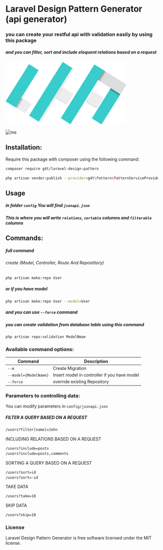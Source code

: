 # Laravel Design Pattern Generator (api generator)
### you can create your restful api with validation easily by using this package
##### and you can filter, sort and include eloquent relations based on a request

<img src="https://github.com/hussein4alaa/laravel-design-pattern-generator/blob/1.0.1/logo.png" style="width:400px;"/>


![me](https://github.com/hussein4alaa/laravel-design-pattern-generator/blob/1.0.1/image.gif)

## Installation:
Require this package with composer using the following command:

```sh
composer require g4t/laravel-design-pattern
```

```sh
php artisan vendor:publish --provider=g4t\Pattern\PatternServiceProvider 
```

## Usage
##### in folder `config` You will find `jsonapi.json`
##### This is where you will write `relations`, `sortable` columns and `filterable` columns 

## Commands:
##### full command 
###### create (Model, Controller, Route And Repostitory)
```sh
php artisan make:repo User
```
##### or if you have model 
```sh
php artisan make:repo User --model=User
```
##### and you can use `--force` command

##### you can create validation from database table using this command 
```sh
php artisan repo:validation ModelNmae
```


### Available command options:

Command | Description
--------- | -------
`--m` | Create Migration
`--model={ModelName}` | Insert model in controller if you have model
`--force` | override existing Repository




### Parameters to controlling data:

You can modify parameters in `config/jsonapi.json`


##### FILTER A QUERY BASED ON A REQUEST
```sh
/users?filter[name]=John
```

INCLUDING RELATIONS BASED ON A REQUEST
```sh
/users?include=posts
/users?include=posts,comments
```

SORTING A QUERY BASED ON A REQUEST
```sh
/users?sort=id
/users?sort=-id
```


TAKE DATA
```sh
/users?take=10
```


SKIP DATA
```sh
/users?skip=10
```


### License

Laravel Design Pattern Generator is free software licensed under the MIT license.
